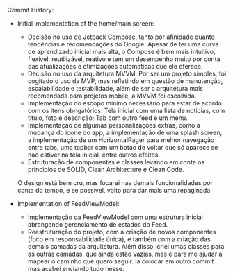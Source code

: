 Commit History: 

- Initial implementation of the home/main screen:
    - Decisão no uso de Jetpack Compose, tanto por afinidade quanto tendências e recomendações do Google. Apesar de ter uma curva de aprendizado inicial mais alta, o Compose é bem mais intuitivo, flexivel, reutilizável, reativo e tem um desempenho muito por conta das atualizações e otimizações automaticas que ele oferece.
    - Decisão no uso da arquitetura MVVM. Por ser um projeto simples, foi cogitado o uso da MVP, mas refletindo em questão de manutenção, escalabilidade e testabilidade, além de ser a arquitetura mais recomendada para projetos mobile, a MVVM foi escolhida.
    - Implementação do escopo mínimo necessário para estar de acordo com os itens obrigatórios: Tela inicial com uma lista de noticias, com titulo, foto e descrição; Tab com outro feed e um menu.
    - Implementação de algumas personalizações extras, como a mudança do icone do app, a implementação de uma splash screen, a implementação de um HorizontalPager para melhor navegação entre tabs, uma topbar com um botao de voltar que só aparece se nao estiver na tela inicial, entre outros efeitos.
    - Estruturação de componentes e classes levando em conta os principios de SOLID, Clean Architecture e Clean Code.

  O design está bem cru, mas focarei nas demais funcionalidades por conta do tempo, e se possível, volto para dar mais uma repaginada.

- Implementation of FeedViewModel:
  - Implementação da FeedViewModel com uma estrutura inicial abrangendo gerenciamento de estados do Feed.
  - Reestruturação do projeto, com a criação de novos componentes (foco em responsabilidade única), e também com a criação das demais camadas da arquitetura. Além disso, criei umas classes para as outras camadas, que ainda estão vazias, mas é para me ajudar a mapear o caminho que quero seguir. Ia colocar em outro commit mas acabei enviando tudo nesse.
